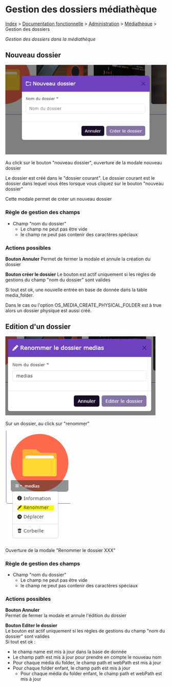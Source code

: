 # Gestion des dossiers médiathèque

[Index](../../../../../index.md) > [Documentation fonctionnelle](../../../index.md) > [Administration](../../index.md) > [Médiathèque](mediatheque.md) > Gestion des dossiers

*Gestion des dossiers dans la médiathèque*

## Nouveau dossier
![Nouveau dossier](../../files/mediatheque/modale_new_folder.png)

Au click sur le bouton "nouveau dossier", ouverture de la modale nouveau dossier

Le dossier est créé dans le "dossier courant".
Le dossier courant est le dossier dans lequel vous êtes lorsque vous cliquez sur le bouton "nouveau dossier"

Cette modale permet de créer un nouveau dossier

### Règle de gestion des champs
- Champ "nom du dossier"
  - Le champ ne peut pas être vide
  - le champ ne peut pas contenir des caractères spéciaux

### Actions possibles
**Bouton Annuler**
Permet de fermer la modale et annule la création du dossier

**Bouton créer le dossier**
Le bouton est actif uniquement si les règles de gestions du champ "nom du dossier" sont valides  

Si tout est ok, une nouvelle entrée en base de donnée dans la table media_folder.  

Dans le cas ou l'option OS_MEDIA_CREATE_PHYSICAL_FOLDER est à true alors un dossier physique est aussi créé.  

## Edition d'un dossier

![Edition d'un dossier](../../files/mediatheque/modale_edit_folder.png)

Sur un dossier, au click sur "renommer"

![Edition d'un dossier](../../files/mediatheque/edit_folder_btn.png)

Ouverture de la modale "Renommer le dossier XXX"

### Règle de gestion des champs
- Champ "nom du dossier"
  - Le champ ne peut pas être vide
  - le champ ne peut pas contenir des caractères spéciaux

### Actions possibles
**Bouton Annuler**  
Permet de fermer la modale et annule l'édition du dossier

**Bouton Editer le dossier**  
Le bouton est actif uniquement si les règles de gestions du champ "nom du dossier" sont valides  
Si tout est ok :  
* le champ name est mis à jour dans la base de donnée
* Le champ path est mis à jour pour prendre en compte le nouveau nom
* Pour chaque média du folder, le champ path et webPath est mis à jour
* Pour chaque folder enfant, le champ path est mis à jour
  * Pour chaque média du folder enfant, le champ path et webPath est mis à jour
